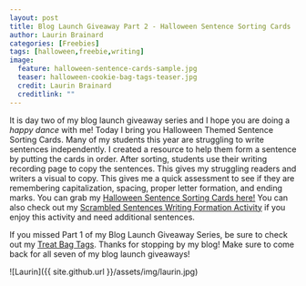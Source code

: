 ```yaml
---
layout: post
title: Blog Launch Giveaway Part 2 - Halloween Sentence Sorting Cards
author: Laurin Brainard
categories: [Freebies]
tags: [halloween,freebie,writing]
image:
  feature: halloween-sentence-cards-sample.jpg
  teaser: halloween-cookie-bag-tags-teaser.jpg
  credit: Laurin Brainard
  creditlink: ""
---
```

It is day two of my blog launch giveaway series and I hope you are doing a _happy dance_ with me! Today I bring you Halloween Themed Sentence Sorting Cards. Many of my students this year are struggling to write sentences independently. I created a resource to help them form a sentence by putting the cards in order. After sorting, students use their writing recording page to copy the sentences. This gives my struggling readers and writers a visual to copy. This gives me a quick assessment to see if they are remembering capitalization, spacing, proper letter formation, and ending marks. You can grab my [Halloween Sentence Sorting Cards here!]() You can also check out my [Scrambled Sentences Writing Formation Activity](http://bit.ly/2xzzjMr) if you enjoy this activity and need additional sentences.

If you missed Part 1 of my Blog Launch Giveaway Series, be sure to check out my [Treat Bag Tags](). Thanks for stopping by my blog! Make sure to come back for all seven of my blog launch giveaways!

![Laurin]({{ site.github.url }}/assets/img/laurin.jpg)